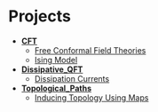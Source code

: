 <!-- generated by markdown-notes-tree -->

# Projects

<!-- optional markdown-notes-tree directory description starts here -->

<!-- optional markdown-notes-tree directory description ends here -->

- [**CFT**](CFT)
    - [Free Conformal Field Theories](CFT/Free_Fields.md)
    - [Ising Model](CFT/Ising_Model.md)
- [**Dissipative_QFT**](Dissipative_QFT)
    - [Dissipation Currents](Dissipative_QFT/Dissipation_Currents.md)
- [**Topological_Paths**](Topological_Paths)
    - [Inducing Topology Using Maps](Topological_Paths/Inducing_Topology.md)
